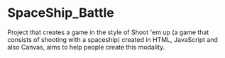 # SpaceShip_Battle
Project that creates a game in the style of Shoot 'em up (a game that consists of shooting with a spaceship) created in HTML, JavaScript and also Canvas, aims to help people create this modality.
